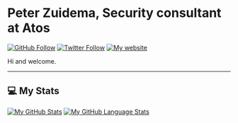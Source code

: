 # Peter Zuidema, Security consultant at Atos

[![GitHub Follow](https://img.shields.io/github/followers/srcr?label=Follow&style=social)](https://github.com/srcr)
[![Twitter Follow](https://img.shields.io/twitter/follow/srcr?label=Follow&style=social)](https://twitter.com/intent/follow?screen_name=srcr)
[![My website](https://img.shields.io/badge/My-website-blue)](https://srcr.nl)

Hi and welcome.

---

## 💻 My Stats 

[![My GitHub Stats](https://github-readme-stats.vercel.app/api/?username=srcr&count_private=true&theme=tokyonight&showicons=true&hide_border=true)]()
[![My GitHub Language Stats](https://github-readme-stats.vercel.app/api/top-langs/?username=srcr&langs_count=5&theme=tokyonight&hide_border=true)]()
